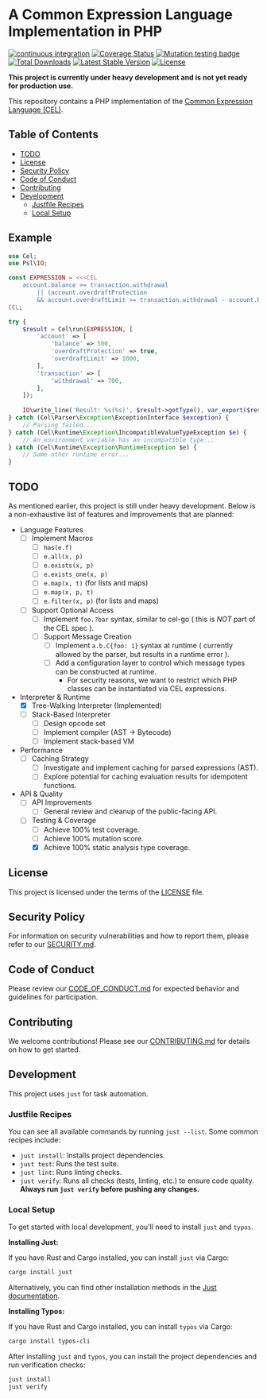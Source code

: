# A Common Expression Language Implementation in PHP

[![continuous integration](https://github.com/carthage-software/cel-php/actions/workflows/ci.yml/badge.svg)](https://github.com/carthage-software/cel-php/actions/workflows/ci.yml)
[![Coverage Status](https://coveralls.io/repos/github/carthage-software/cel-php/badge.svg?branch=main)](https://coveralls.io/github/carthage-software/cel-php?branch=main)
[![Mutation testing badge](https://img.shields.io/endpoint?style=flat&url=https%3A%2F%2Fbadge-api.stryker-mutator.io%2Fgithub.com%2Fcarthage-software%2Fcel-php%2Fmain)](https://dashboard.stryker-mutator.io/reports/github.com/carthage-software/cel-php/main)
[![Total Downloads](https://poser.pugx.org/carthage-software/cel-php/d/total.svg)](https://packagist.org/packages/carthage-software/cel-php)
[![Latest Stable Version](https://poser.pugx.org/carthage-software/cel-php/v/stable.svg)](https://packagist.org/packages/carthage-software/cel-php)
[![License](https://poser.pugx.org/carthage-software/cel-php/license.svg)](https://packagist.org/packages/carthage-software/cel-php)

**This project is currently under heavy development and is not yet ready for production use.**

This repository contains a PHP implementation of the [Common Expression Language (CEL)](https://github.com/google/cel-spec).

## Table of Contents

- [TODO](#todo)
- [License](#license)
- [Security Policy](#security-policy)
- [Code of Conduct](#code-of-conduct)
- [Contributing](#contributing)
- [Development](#development)
  - [Justfile Recipes](#justfile-recipes)
  - [Local Setup](#local-setup)

## Example

```php
use Cel;
use Psl\IO;

const EXPRESSION = <<<CEL
    account.balance >= transaction.withdrawal
        || (account.overdraftProtection
        && account.overdraftLimit >= transaction.withdrawal - account.balance)
CEL;

try {
    $result = Cel\run(EXPRESSION, [
        'account' => [
            'balance' => 500,
            'overdraftProtection' => true,
            'overdraftLimit' => 1000,
        ],
        'transaction' => [
            'withdrawal' => 700,
        ],
    ]);
    
    IO\write_line('Result: %s(%s)', $result->getType(), var_export($result->getNativeValue(), true));
} catch (Cel\Parser\Exception\ExceptionInterface $exception) {
    // Parsing failed...
} catch (Cel\Runtime\Exception\IncompatibleValueTypeException $e) {
    // An environment variable has an incompatible type...
} catch (Cel\Runtime\Exception\RuntimeException $e) {
    // Some other runtime error...
}
```

## TODO

As mentioned earlier, this project is still under heavy development. Below is a non-exhaustive list of features and improvements that are planned:

- Language Features
  - [ ] Implement Macros
    - [ ] `has(e.f)`
    - [ ] `e.all(x, p)`
    - [ ] `e.exists(x, p)`
    - [ ] `e.exists_one(x, p)`
    - [ ] `e.map(x, t)` (for lists and maps)
    - [ ] `e.map(x, p, t)`
    - [ ] `e.filter(x, p)` (for lists and maps)
  - [ ] Support Optional Access
    - [ ] Implement `foo.?bar` syntax, similar to cel-go ( this is *NOT* part of the CEL spec ).
    - [ ] Support Message Creation
      - [ ] Implement `a.b.C{foo: 1}` syntax at runtime ( currently allowed by the parser, but results in a runtime error ).
      - [ ] Add a configuration layer to control which message types can be constructed at runtime.
        - For security reasons, we want to restrict which PHP classes can be instantiated via CEL expressions.
- Interpreter & Runtime
  - [x] Tree-Walking Interpreter (Implemented)
  - [ ] Stack-Based Interpreter
    - [ ] Design opcode set
    - [ ] Implement compiler (AST -> Bytecode)
    - [ ] Implement stack-based VM
- Performance
  - [ ] Caching Strategy
    - [ ] Investigate and implement caching for parsed expressions (AST).
    - [ ] Explore potential for caching evaluation results for idempotent functions.
- API & Quality
  - [ ] API Improvements
    - [ ] General review and cleanup of the public-facing API.
  - [ ] Testing & Coverage
    - [ ] Achieve 100% test coverage.
    - [ ] Achieve 100% mutation score.
    - [x] Achieve 100% static analysis type coverage.

## License

This project is licensed under the terms of the [LICENSE](LICENSE) file.

## Security Policy

For information on security vulnerabilities and how to report them, please refer to our [SECURITY.md](SECURITY.md).

## Code of Conduct

Please review our [CODE_OF_CONDUCT.md](CODE_OF_CONDUCT.md) for expected behavior and guidelines for participation.

## Contributing

We welcome contributions! Please see our [CONTRIBUTING.md](CONTRIBUTING.md) for details on how to get started.

## Development

This project uses `just` for task automation.

### Justfile Recipes

You can see all available commands by running `just --list`. Some common recipes include:

- `just install`: Installs project dependencies.
- `just test`: Runs the test suite.
- `just lint`: Runs linting checks.
- `just verify`: Runs all checks (tests, linting, etc.) to ensure code quality. **Always run `just verify` before pushing any changes.**

### Local Setup

To get started with local development, you'll need to install `just` and `typos`.

**Installing Just:**

If you have Rust and Cargo installed, you can install `just` via Cargo:

```bash
cargo install just
```

Alternatively, you can find other installation methods in the [Just documentation](https://github.com/casey/just#installation).

**Installing Typos:**

If you have Rust and Cargo installed, you can install `typos` via Cargo:

```bash
cargo install typos-cli
```

After installing `just` and `typos`, you can install the project dependencies and run verification checks:

```bash
just install
just verify
```
